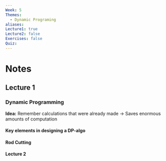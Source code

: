 ```yaml
---
Week: 5
Themes:
  - Dynamic Programing
aliases: 
Lecture1: true
Lecture2: false
Exercises: false
Quiz:
---
```


# Notes

## Lecture 1

### Dynamic Programming
**Idea:** Remember calculations that were already made -> Saves enormous amounts of computation

#### Key elements in designing a DP-algo

#### Rod Cutting


#### Lecture 2

